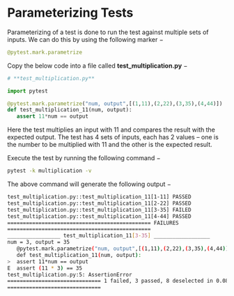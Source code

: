 # Parameterizing Tests

Parameterizing of a test is done to run the test against multiple sets of inputs. We can do this by using the following marker −

```python
@pytest.mark.parametrize
```

Copy the below code into a file called **test_multiplication.py** −

```python
# **test_multiplication.py**

import pytest

@pytest.mark.parametrize("num, output",[(1,11),(2,22),(3,35),(4,44)])
def test_multiplication_11(num, output):
   assert 11*num == output
```

Here the test multiplies an input with 11 and compares the result with the expected output. The test has 4 sets of inputs, each has 2 values – one is the number to be multiplied with 11 and the other is the expected result.

Execute the test by running the following command −

```bash
pytest -k multiplication -v

```

The above command will generate the following output −

```bash
test_multiplication.py::test_multiplication_11[1-11] PASSED
test_multiplication.py::test_multiplication_11[2-22] PASSED
test_multiplication.py::test_multiplication_11[3-35] FAILED
test_multiplication.py::test_multiplication_11[4-44] PASSED
============================================== FAILURES
==============================================
_________________ test_multiplication_11[3-35] __________________
num = 3, output = 35
   @pytest.mark.parametrize("num, output",[(1,11),(2,22),(3,35),(4,44)])
   def test_multiplication_11(num, output):
>  assert 11*num == output
E  assert (11 * 3) == 35
test_multiplication.py:5: AssertionError
============================== 1 failed, 3 passed, 8 deselected in 0.08 seconds
==============================
```